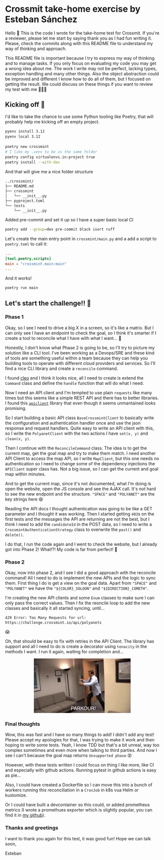 # Crossmit take-home exercise by Esteban Sánchez

Hello 👋 This is the code I wrote for the take-home test for Crossmit. If you're a reviewer, please let me start by saying thank you as I had fun writing it. Please, check the commits along with this README file to understand my way of thinking and approach.

This README file is important because I try to express my way of thinking and to manage tasks. If you only focus on evaluating my code you may get a wrong idea about me. The work I write may not be perfect, lacking types, exception handling and many other things. Also the object abstraction could be improved and different I know how to do all of them, but I focused on getting the result. We could discuss on these things if you want to review my test with me 🧑🏻‍💻

## Kicking off 🦵

I'd like to take the chance to use some Python tooling like Poetry, that will probably help me kicking off an empty project.

```bash
pyenv install 3.12
pyenv local 3.12

poetry new crossmint
# I like my .venv to be in the same folder
poetry config virtualenvs.in-project true
poetry install --with-dev
```

And that will give me a nice folder structure

```
../crossmint/
├── README.md
├── crossmint
│   └── __init__.py
├── pyproject.toml
└── tests
    └── __init__.py
```

Added pre-commit and set it up so I have a super basic local CI

```bash
poetry add --group=dev pre-commit black isort ruff
```

Let's create the main entry point in `crossmint/main.py` and a add a script to `poetry.toml` to call it:

```TOML
...
[tool.poetry.scripts]
main = "crossmint.main:main"
...
```

And it works!

```bash
poetry run main
```

## Let's start the challenge!! 🚀

### Phase 1

Okay, so I see I need to drive a big X in a screen, so it's like a matrix. But I can only see I have an endpoint to check the goal, so I think it's smarter if I create a tool to reconcile what I have with what I want... 🤔

Honestly, I don't know what Phase 2 is going to be, so I'll try to picture my solution like a CLI tool. I've been working as a Devops/SRE and these kind of tools are something useful within a team because they can help you building tools to operate with different cloud providers and services. So I'll find a nice CLI library and create a `reconcile` command.

I found [cleo](https://github.com/python-poetry/cleo) and I think it looks nice, all I need to create is extend the `Command` class and define the `handle` function that will do what I need.

Now I need an API client and I'm tempted to use plain `requests` like many times but this seems like a simple REST API and there has to better libraries. I found this [`apiclient`](https://pypi.org/project/apiclient/) library that even though it seems unmantained looks promising.

So I start building a basic API class `BaseCrossmintClient` to basically write the configuration and authentication handler once and use the json response and request handlers. Quite easy to write an API client with this, so I write the `PolyanetClient` with the two actions I have `set(x, y)` and `clean(x, y)`.

Then I continue with the `ReconcileCommand` class. The idea is to get the current map, get the goal map and try to make them match. I need another API Client to access the map API, so I write `MapClient`, but this one needs no authentication so I need to change some of the dependency injections the `APIClient` super class has. Not a big issue, so I can get the current and goal map within minutes.

And to get the current map, since it's not documented, what I'm doing is open the website, open the JS console and see the AJAX call. It's not hard to see the new endpoint and the structure. `"SPACE"` and `"POLYANET"` are the key strings here 😄

Reading the API docs I thought authentication was going to be like a GET parameter and I thought it was working. Then I started getting `403`s on the first tests and the messages the API are returning are not the best, but I think I need to add the `candidateId` in the POST data, so I need to write a `CrossmintAuthenticationStrategy` class to overwrite the `post()` and `delete()`.

I do that, I run the code again and I went to check the website, but I already got into Phase 2! What!?! My code is far from perfect! 🫣

### Phase 2

Okay, now into phase 2, and I see I did a good approach with the reconcile command! All I need to do is implement the new APIs and the logic to sync them. First thing I do is get a view on the goal data. Apart from `"SPACE"` and `"POLYANET"` we have the `"${COLOR}_SOLOON"` and  `"${DIRECTION}_COMETH"`.

I'm creating the new API clients and some `Enum` classes to make sure I can only pass the correct values. Then I fix the reoncile loop to add the new classes and basically it all started syncing, until...

```
429 Error: Too Many Requests for url: https://challenge.crossmint.io/api/polyanets
```

😱


Oh, that should be easy to fix with retries in the API Client. The library has support and all I need to do is create a decorator using `tenacity` in the methods I want. I run it again, waiting for completion and...

<p align="center">
<img src="https://raw.githubusercontent.com/esanchezm/megaverse/master/img/office.gif" >
</p>

### Final thoughts

Wow, this was fast and I have so many things to add! I didn't add any test! Please accept my apologies for that, I was trying to make it work and then hoping to write some tests. Yeah, I know TDD but that's a bit unreal, way too complex sometimes and even more when talking to third parties. And now I see I can't because the goal map returns `Unsupported phase` 😵

However, with these tests written I could focus on thing I like more, like CI and especially with github actions. Running pytest in github actions is easy as pie...

Also, I could have created a Dockerfile so I can move this into a bunch of workers running this reconciliation in a `CronJob` in k8s vua Helm or kustomize.

Or I could have built a devcontainer so this could, or added prometheus metrics (I wrote a promethues exporter which is slightly popular, you can find it in [my github](https://github.com/esanchezm/prometheus-qbittorrent-exporter/)).


### Thanks and greetings

I want to thank you again for this test, it was good fun! Hope we can talk soon,

Esteban
